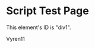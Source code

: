 # Script Test Page

<div id="div1">
<p>This element's ID is "div1". </p>
</div>

<span class="user">Vyren11</span>